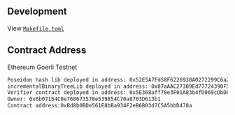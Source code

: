 ## Development

View [`Makefile.toml`](./Makefile.toml)

## Contract Address

Ethereum Goerli Testnet

```bash
Poseidon hash lib deployed in address: 0x52E5A7Fd58F6226938A0272299C6a24e16a32F55
incrementalBinaryTreeLib deployed in address: 0x87aAAC27309Ed77724390F57F313a9036ce4e581
Verifier contract deployed in address: 0x5E368aff78e3F01A83b4fD069cDbD8bBb16D3F04
Owner: 0x6b07154C8e768673578e539854C70a8703D613b1
Contract address:0xBd8b0BDe561E8bBa934F2eB6B03d7C5A5bbD478a
```
